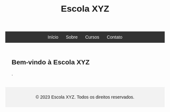 <!DOCTYPE html>
<html>
<head>
  <title>Colegio Estadual Olindami Merlin Claudino XYZ</title>
  <style>
    /* Estilos CSS para o site */
    body {
      font-family: Arial, sans-serif;
    }

    header {
      background-color: #f2f2f2;
      padding: 20px;
      text-align: center;
    }

    nav {
      background-color: #333;
      color: #fff;
      padding: 10px;
      text-align: center;
    }

    nav a {
      color: #fff;
      text-decoration: none;
      margin: 0 10px;
    }

    main {
      padding: 20px;
    }

    footer {
      background-color: #f2f2f2;
      padding: 10px;
      text-align: center;
    }
  </style>
</head>
<body>
  <header>
    <h1>Escola XYZ</h1>
  </header>

  <nav>
    <a href="#">Início</a>
    <a href="#">Sobre</a>
    <a href="#">Cursos</a>
    <a href="#">Contato</a>
  </nav>

  <main>
    <h2>Bem-vindo à Escola XYZ</h2>
    <p>.</p>
  </main>

  <footer>
    <p>&copy; 2023 Escola XYZ. Todos os direitos reservados.</p>
  </footer>
</body>
</html>
